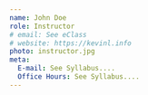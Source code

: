 ```yaml
---
name: John Doe
role: Instructor
# email: See eClass
# website: https://kevinl.info
photo: instructor.jpg
meta:
  E-mail: See Syllabus....
  Office Hours: See Syllabus....
---
```

